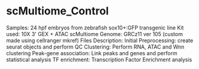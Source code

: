 # scMultiome_Control

Samples: 24 hpf embryos from zebrafish sox10+:GFP transgenic line
Kit used: 10X 3' GEX + ATAC scMultiome
Genome: GRCz11 ver 105 (custom made using cellranger mkref)
Files Description:
Initial Preprocessing: create seurat objects and perform QC
Clustering: Perform RNA, ATAC and Wnn clustering
Peak-gene association: Link peaks and genes and perform statistical analysis
TF enrichment: Transcription Factor Enrichment analysis
